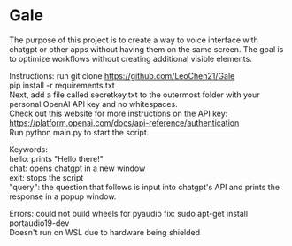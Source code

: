 # Gale

The purpose of this project is to create a way to voice interface with chatgpt or other apps without having them on the same screen. 
The goal is to optimize workflows without creating additional visible elements.

Instructions:
run git clone https://github.com/LeoChen21/Gale <br />
pip install -r requirements.txt <br />
Next, add a file called secretkey.txt to the outermost folder with your personal OpenAI API key and no whitespaces. <br />
Check out this website for more instructions on the API key: https://platform.openai.com/docs/api-reference/authentication <br />
Run python main.py to start the script. <br />

Keywords: <br />
hello: prints "Hello there!" <br />
chat: opens chatgpt in a new window <br />
exit: stops the script <br />
"query": the question that follows is input into chatgpt's API and prints the response in a popup window.  <br />

Errors: could not build wheels for pyaudio fix: sudo apt-get install portaudio19-dev <br />
Doesn't run on WSL due to hardware being shielded
